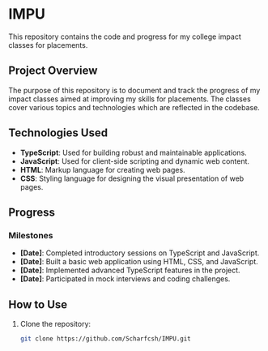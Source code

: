 # IMPU

This repository contains the code and progress for my college impact classes for placements.

## Project Overview

The purpose of this repository is to document and track the progress of my impact classes aimed at improving my skills for placements. The classes cover various topics and technologies which are reflected in the codebase.

## Technologies Used

- **TypeScript**: Used for building robust and maintainable applications.
- **JavaScript**: Used for client-side scripting and dynamic web content.
- **HTML**: Markup language for creating web pages.
- **CSS**: Styling language for designing the visual presentation of web pages.

## Progress

### Milestones
- **[Date]**: Completed introductory sessions on TypeScript and JavaScript.
- **[Date]**: Built a basic web application using HTML, CSS, and JavaScript.
- **[Date]**: Implemented advanced TypeScript features in the project.
- **[Date]**: Participated in mock interviews and coding challenges.

## How to Use

1. Clone the repository:
   ```sh
   git clone https://github.com/Scharfcsh/IMPU.git
   ```
